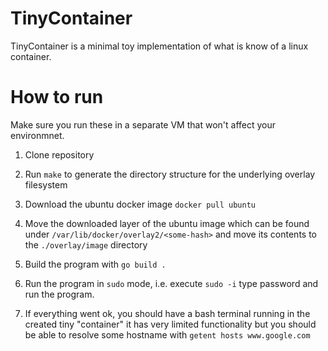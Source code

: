 # TinyContainer

TinyContainer is a minimal toy implementation of what is know of a linux container.

# How to run

Make sure you run these in a separate VM that won't affect your environmnet.

1. Clone repository

2. Run `make` to generate the directory structure for the underlying overlay filesystem

3. Download the ubuntu docker image `docker pull ubuntu`

4. Move the downloaded layer of the ubuntu image which can be found under `/var/lib/docker/overlay2/<some-hash>` and move its contents to the `./overlay/image` directory

5. Build the program with `go build .`

6. Run the program in `sudo` mode, i.e. execute `sudo -i` type password and run the program.

7. If everything went ok, you should have a bash terminal running in the created tiny "container" it has very limited functionality but you should be able to resolve some hostname with `getent hosts www.google.com`

